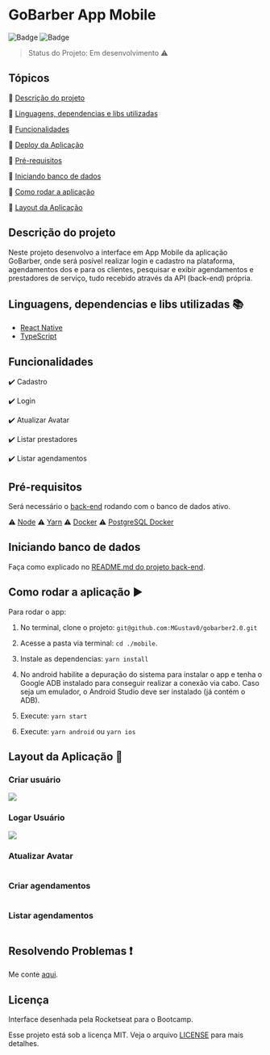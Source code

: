 # GoBarber App Mobile

![Badge](https://img.shields.io/badge/Bootcamp%20Rocketseat-React%20Native-blueviolet) ![Badge](https://img.shields.io/badge/types-Flow%20%7C%20TypeScript-blue)

> Status do Projeto: Em desenvolvimento :warning:

## Tópicos

:small_blue_diamond: [Descrição do projeto](#descrição-do-projeto)

:small_blue_diamond: [Linguagens, dependencias e libs utilizadas](#dependências)

:small_blue_diamond: [Funcionalidades](#funcionalidades)

:small_blue_diamond: [Deploy da Aplicação](#deploy-da-aplicação-dash)

:small_blue_diamond: [Pré-requisitos](#pré-requisitos)

:small_blue_diamond: [Iniciando banco de dados](#banco-de-dados)

:small_blue_diamond: [Como rodar a aplicação](#como-rodar-a-aplicação-arrow_forward)

:small_blue_diamond: [Layout da Aplicação](#layout-da-aplicação)

## Descrição do projeto

Neste projeto desenvolvo a interface em App Mobile da aplicação GoBarber, onde será posível realizar login e cadastro na plataforma, agendamentos dos e para os clientes, pesquisar e exibir agendamentos e prestadores de serviço, tudo recebido através da API (back-end) própria.

## Linguagens, dependencias e libs utilizadas :books:

- [React Native](https://reactnative.dev/)
- [TypeScript](https://www.typescriptlang.org/)

## Funcionalidades

:heavy_check_mark: Cadastro

:heavy_check_mark: Login

:heavy_check_mark: Atualizar Avatar

:heavy_check_mark: Listar prestadores

:heavy_check_mark: Listar agendamentos

## Pré-requisitos

Será necessário o [back-end](https://github.com/MGustav0/gobarber2.0/tree/master/backend) rodando com o banco de dados ativo.

:warning: [Node](https://nodejs.org/en/download/)
:warning: [Yarn](https://yarnpkg.com/getting-started/install)
:warning: [Docker](https://www.docker.com/products/docker-desktop)
:warning: [PostgreSQL Docker](https://hub.docker.com/_/postgres)

## Iniciando banco de dados

Faça como explicado no [README.md do projeto back-end](https://github.com/MGustav0/gobarber2.0/blob/master/backend/README.md).

## Como rodar a aplicação :arrow_forward:

Para rodar o app:

1. No terminal, clone o projeto: `git@github.com:MGustav0/gobarber2.0.git`

2. Acesse a pasta via terminal: `cd ./mobile`.

3. Instale as dependencias: `yarn install`

4. No android habilite a depuração do sistema para instalar o app e tenha o Google ADB instalado para conseguir realizar a conexão via cabo. Caso seja um emulador, o Android Studio deve ser instalado (já contém o ADB).

5. Execute: `yarn start`

6. Execute: `yarn android` ou `yarn ios`

## Layout da Aplicação :dash:

### Criar usuário

<img max-width="270" max-heigth="480" valign="middle" src="https://github.com/MGustav0/gobarber2.0/blob/master/extras/screenshots/mobile/01_-_create_user.jpg">

### Logar Usuário

<img src="https://github.com/MGustav0/gobarber2.0/blob/master/extras/screenshots/mobile/02_-_user_login.jpg" max-width="270" max-heigth="480" />

### Atualizar Avatar

<img src="" max-width="270" max-heigth="480" />

### Criar agendamentos

<img src="" max-width="270" max-heigth="480" />

### Listar agendamentos

<img src="" max-width="270" max-heigth="480" />

## Resolvendo Problemas :exclamation:

Me conte [aqui](https://github.com/MGustav0/desafio-gostack-fundamentos-reactjs/issues).

## Licença

Interface desenhada pela Rocketseat para o Bootcamp.

Esse projeto está sob a licença MIT. Veja o arquivo [LICENSE](LICENSE) para mais detalhes.
